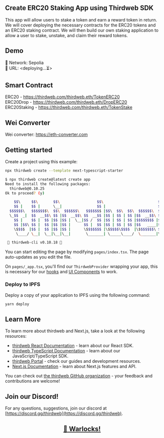 ## Create ERC20 Staking App using Thirdweb SDK

This app will allow users to stake a token and earn a reward token in return. We will cover deploying the necessary contracts for the ERC20 tokens and an ERC20 staking contract. We will then build our own staking application to allow a user to stake, unstake, and claim their reward tokens.   

## Demo   

🔗 Network: Sepolia   
🎯 URL: <deploying...⏳>

## Smart Contract   

ERC20 - https://thirdweb.com/thirdweb.eth/TokenERC20    
ERC20Drop - https://thirdweb.com/thirdweb.eth/DropERC20   
ERC20Staking - https://thirdweb.com/thirdweb.eth/TokenStake   

## Wei Converter

Wei converter: https://eth-converter.com   

## Getting started   

Create a project using this example:

```bash
npx thirdweb create --template next-typescript-starter
```   

```bash
$ npx thirdweb create@latest create app
Need to install the following packages:
  thirdweb@0.10.25
Ok to proceed? (y) 

    $$\     $$\       $$\                 $$\                         $$\       
    $$ |    $$ |      \__|                $$ |                        $$ |      
  $$$$$$\   $$$$$$$\  $$\  $$$$$$\   $$$$$$$ |$$\  $$\  $$\  $$$$$$\  $$$$$$$\  
  \_$$  _|  $$  __$$\ $$ |$$  __$$\ $$  __$$ |$$ | $$ | $$ |$$  __$$\ $$  __$$\ 
    $$ |    $$ |  $$ |$$ |$$ |  \__|$$ /  $$ |$$ | $$ | $$ |$$$$$$$$ |$$ |  $$ |
    $$ |$$\ $$ |  $$ |$$ |$$ |      $$ |  $$ |$$ | $$ | $$ |$$   ____|$$ |  $$ |
    \$$$$  |$$ |  $$ |$$ |$$ |      \$$$$$$$ |\$$$$$\$$$$  |\$$$$$$$\ $$$$$$$  |
     \____/ \__|  \__|\__|\__|       \_______| \_____\____/  \_______|\_______/ 

 💎 thirdweb-cli v0.10.18 💎
```

You can start editing the page by modifying `pages/index.tsx`. The page auto-updates as you edit the file.

On `pages/_app.tsx`, you'll find our `ThirdwebProvider` wrapping your app, this is necessary for our [hooks](https://portal.thirdweb.com/react) and
[UI Components](https://portal.thirdweb.com/ui-components) to work.

### Deploy to IPFS

Deploy a copy of your application to IPFS using the following command:

```bash
yarn deploy
```

## Learn More

To learn more about thirdweb and Next.js, take a look at the following resources:

- [thirdweb React Documentation](https://docs.thirdweb.com/react) - learn about our React SDK.
- [thirdweb TypeScript Documentation](https://docs.thirdweb.com/typescript) - learn about our JavaScript/TypeScript SDK.
- [thirdweb Portal](https://docs.thirdweb.com) - check our guides and development resources.
- [Next.js Documentation](https://nextjs.org/docs) - learn about Next.js features and API.

You can check out [the thirdweb GitHub organization](https://github.com/thirdweb-dev) - your feedback and contributions are welcome!

## Join our Discord!

For any questions, suggestions, join our discord at [https://discord.gg/thirdweb](https://discord.gg/thirdweb).    
   
   
## <p align="center">[🤖 Warlocks!](http://warlocks.netlify.app)
